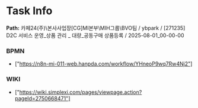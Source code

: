 # Task Info

**Path:** 카페24(주)\본사사업장\[CG]MI본부\MIH그룹\BVO팀 / ybpark / [271235] D2C 서비스 운영_상품 관리 _ 대량_공동구매 상품등록 / 2025-08-01_00-00-00

### BPMN
- ["https://n8n-mi-011-web.hanpda.com/workflow/YHneoP9wq7Rw4Nj2"]

### WIKI
- ["https://wiki.simplexi.com/pages/viewpage.action?pageId=2750668471"]

